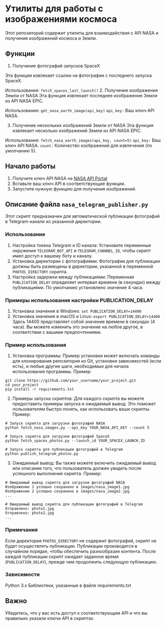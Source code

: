 # Утилиты для работы с изображениями космоса

Этот репозиторий содержит утилиты для взаимодействия с API NASA и
получения изображений космоса и Земли.

## Функции
1. Получение фотографий запусков SpaceX

Эта функция извлекает ссылки на фотографии с последнего запуска SpaceX.

Использование:
```fetch_spacex_last_launch()```
2. Получение изображения Земли от NASA
Эта функция извлекает последнее изображение Земли из API NASA EPIC.

Использование:
```get_nasa_earth_image(api_key)``` `api_key:` Ваш ключ API NASA.

3. Получение нескольких изображений Земли от NASA
Эта функция извлекает несколько изображений Земли из API NASA EPIC.

Использование:
```fetch_nasa_earth_images(api_key, count=5)``` `api_key:` Ваш ключ API NASA.
`count:` Количество изображений для извлечения (по умолчанию 5).

## Начало работы
1. Получите ключ API NASA на [NASA API Portal](https://api.nasa.gov)
2. Вставьте ваш ключ API в соответствующие функции.
3. Запустите нужную функцию для получения изображений.

## Описание файла `nasa_telegram_publisher.py`
Этот скрипт предназначен для автоматической публикации фотографий в Telegram-канале из указанной директории.
### Использование
1. Настройка токена Telegram и ID канала:
Установите переменные окружения `TELEGRAM_BOT_API` и `TELEGRAM_CHANNEL_ID`, чтобы скрипт имел доступ к вашему боту и каналу.
2. Установка директории с фотографиями:
Фотографии для публикации должны быть размещены в директории, указанной в переменной `PHOTOS_DIRECTORY` скрипта.
3. Настройка задержки между публикациями:
Переменная `PUBLICATION_DELAY` определяет интервал времени (в секундах) между публикациями. По умолчанию установлено значение 4 часа.
### Примеры использования настройки PUBLICATION_DELAY
1. Установка значения в Windows: `set PUBLICATION_DELAY=14400`
2. Установка значения в macOS и Linux: `export PUBLICATION_DELAY=14400`
Здесь 14400 представляет собой значение времени в секундах (4 часа). Вы можете изменить это значение на любое другое, в соответствии с вашими предпочтениями.

### Пример использования 
1. Установка программы:
Пример установки может включать команды для клонирования репозитория из Git, установки зависимостей (если есть), и любые другие шаги, необходимые для начала использования программы.
Пример:
```
git clone https://github.com/your_username/your_project.git
cd your_project
pip install -r requirements.txt
```
2. Примеры запуска скриптов:
Для каждого скрипта вы можете предоставить примеры запуска и ожидаемый вывод. Это поможет пользователям быстро понять, как использовать ваши скрипты.
Пример:
```
# Запуск скрипта для загрузки фотографий NASA
python fetch_nasa_images.py --api_key YOUR_NASA_API_KEY --count 5

# Запуск скрипта для загрузки фотографий SpaceX
python fetch_spacex_photos.py --launch_id YOUR_SPACEX_LAUNCH_ID

# Запуск скрипта для публикации фотографий в Telegram
python publish_telegram_photos.py

```
3. Ожидаемый вывод:
Вы также можете включить ожидаемый вывод или описание того, что пользователь должен увидеть после успешного выполнения скрипта.
Пример:
```
# Ожидаемый вывод скрипта для загрузки фотографий NASA
Изображение 1 успешно сохранено в images/nasa_image1.jpg
Изображение 2 успешно сохранено в images/nasa_image2.jpg
...

# Ожидаемый вывод скрипта для публикации фотографий в Telegram
Отправлено: photo1.jpg
Отправлено: photo2.jpg
...
```


### Примечания
Если директория `PHOTOS_DIRECTORY` не содержит фотографий, скрипт не будет осуществлять публикации.
Публикации производятся в случайном порядке, чтобы обеспечить разнообразие контента.
После каждой публикации скрипт ожидает заданное время (`PUBLICATION_DELAY`), прежде чем продолжить следующую публикацию.
### Зависимости
Python 3.x
Библиотеки, указанные в файле requirements.txt

## Важно
Убедитесь, что у вас есть доступ к соответствующим API и что вы правильно указали ключи API в скриптах.
